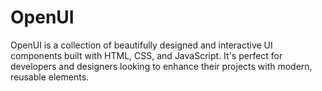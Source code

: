 # OpenUI
OpenUI is a collection of beautifully designed and interactive UI components built with HTML, CSS, and JavaScript. It's perfect for developers and designers looking to enhance their projects with modern, reusable elements.
